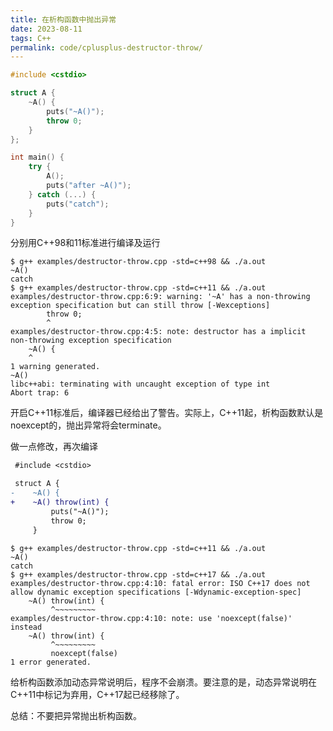 ```yaml
---
title: 在析构函数中抛出异常
date: 2023-08-11
tags: C++
permalink: code/cplusplus-destructor-throw/
---
```


```cpp
#include <cstdio>

struct A {
    ~A() {
        puts("~A()");
        throw 0;
    }
};

int main() {
    try {
        A();
        puts("after ~A()");
    } catch (...) {
        puts("catch");
    }
}
```

分别用C++98和11标准进行编译及运行

```shell
$ g++ examples/destructor-throw.cpp -std=c++98 && ./a.out
~A()
catch
$ g++ examples/destructor-throw.cpp -std=c++11 && ./a.out
examples/destructor-throw.cpp:6:9: warning: '~A' has a non-throwing exception specification but can still throw [-Wexceptions]
        throw 0;
        ^
examples/destructor-throw.cpp:4:5: note: destructor has a implicit non-throwing exception specification
    ~A() {
    ^
1 warning generated.
~A()
libc++abi: terminating with uncaught exception of type int
Abort trap: 6
```

开启C++11标准后，编译器已经给出了警告。实际上，C++11起，析构函数默认是noexcept的，抛出异常将会terminate。

做一点修改，再次编译

```diff
 #include <cstdio>

 struct A {
-    ~A() {
+    ~A() throw(int) {
         puts("~A()");
         throw 0;
     }
```

```shell
$ g++ examples/destructor-throw.cpp -std=c++11 && ./a.out
~A()
catch
$ g++ examples/destructor-throw.cpp -std=c++17 && ./a.out
examples/destructor-throw.cpp:4:10: fatal error: ISO C++17 does not allow dynamic exception specifications [-Wdynamic-exception-spec]
    ~A() throw(int) {
         ^~~~~~~~~~
examples/destructor-throw.cpp:4:10: note: use 'noexcept(false)' instead
    ~A() throw(int) {
         ^~~~~~~~~~
         noexcept(false)
1 error generated.
```

给析构函数添加动态异常说明后，程序不会崩溃。要注意的是，动态异常说明在C++11中标记为弃用，C++17起已经移除了。

总结：不要把异常抛出析构函数。
